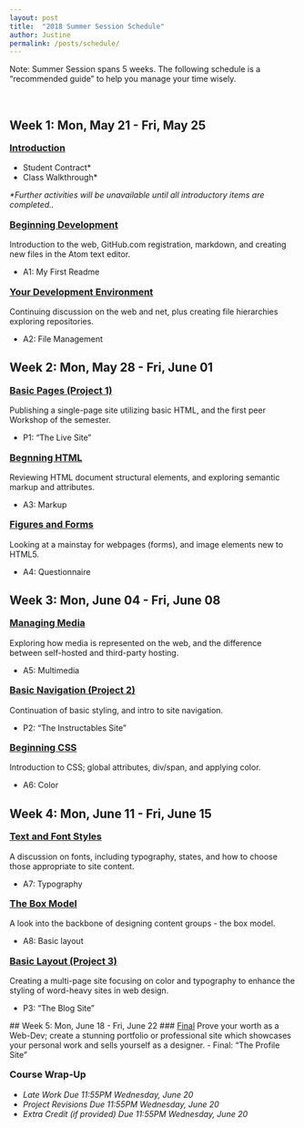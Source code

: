 ```yaml
---
layout: post
title:  "2018 Summer Session Schedule"
author: Justine
permalink: /posts/schedule/
---
```

<style>
  h3 {
    margin-top: 1em;
  }
</style>

<p><span class="label label-info">Note:</span> Summer Session spans 5 weeks. The following schedule is a “recommended guide” to help you manage your time wisely.</p>

<br />

## Week 1: Mon, May 21 - Fri, May 25
### <span class="caret-right"></span><a href="/docs/welcome/">Introduction</a>
- Student Contract*
- Class Walkthrough*

_*Further activities will be unavailable until all introductory items are completed.._

### <span class="caret-right"></span><a href="/docs/topic-01/">Beginning Development</a>
Introduction to the web, GitHub.com registration, markdown, and creating new files in the Atom text editor.
- A1: My First Readme

### <span class="caret-right"></span><a href="/docs/topic-02/">Your Development Environment</a>
Continuing discussion on the web and net, plus creating file hierarchies exploring repositories.
- A2: File Management


<div class="divider"></div>


## Week 2: Mon, May 28 - Fri, June 01
### <span class="caret-right"></span><a href="/docs/topic-03/">Basic Pages (Project 1)</a>
Publishing a single-page site utilizing basic HTML, and the first peer Workshop of the semester.
- P1: “The Live Site”

### <span class="caret-right"></span><a href="/docs/topic-04/">Begnning HTML</a>
Reviewing HTML document structural elements, and exploring semantic markup and attributes.
- A3: Markup

### <span class="caret-right"></span><a href="/docs/topic-06/">Figures and Forms</a>
Looking at a mainstay for webpages (forms), and image elements new to HTML5.
- A4: Questionnaire




<div class="divider"></div>


## Week 3: Mon, June 04 - Fri, June 08
### <span class="caret-right"></span><a href="/docs/topic-07/">Managing Media</a>
Exploring how media is represented on the web, and the difference between self-hosted and third-party hosting.
- A5: Multimedia

### <span class="caret-right"></span><a href="/docs/topic-08/">Basic Navigation (Project 2)</a>
Continuation of basic styling, and intro to site navigation.
- P2: “The Instructables Site”

### <span class="caret-right"></span><a href="/docs/topic-09/">Beginning CSS</a>
Introduction to CSS; global attributes, div/span, and applying color.
- A6: Color


<div class="divider"></div>


## Week 4: Mon, June 11 - Fri, June 15
### <span class="caret-right"></span><a href="/docs/topic-09/">Text and Font Styles</a>
A discussion on fonts, including typography, states, and how to choose those appropriate to site content.
- A7: Typography

### <span class="caret-right"></span><a href="/docs/topic-10/">The Box Model</a>
A look into the backbone of designing content groups - the box model.
- A8: Basic layout

### <span class="caret-right"></span><a href="/docs/topic-11/">Basic Layout (Project 3)</a>
Creating a multi-page site focusing on color and typography to enhance the styling of word-heavy sites in web design.
- P3: “The Blog Site”


<div class="divider"></div>
## Week 5: Mon, June 18 - Fri, June 22
### <span class="caret-right"></span><a href="/docs/topic-15/">Final</a>
Prove your worth as a Web-Dev; create a stunning portfolio or professional site which showcases your personal work and sells yourself as a designer.
- Final: “The Profile Site”

### <span class="caret-right"></span>Course Wrap-Up
- _Late Work Due 11:55PM Wednesday, June 20_
- _Project Revisions Due 11:55PM Wednesday, June 20_
- _Extra Credit (if provided) Due 11:55PM Wednesday, June 20_

